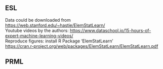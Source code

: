 ## ESL
Data could be downloaded from https://web.stanford.edu/~hastie/ElemStatLearn/ \
Youtube videos by the authors: https://www.dataschool.io/15-hours-of-expert-machine-learning-videos/ \
Reproduce figures: install R Package ‘ElemStatLearn’\
https://cran.r-project.org/web/packages/ElemStatLearn/ElemStatLearn.pdf

## PRML
<!--- Life is short. Hope I can be brave enough. --->

